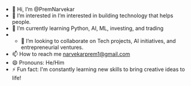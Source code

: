 - 👋 Hi, I’m @PremNarvekar
- 👀 I’m interested in I’m interested in building technology that helps people.
- 🌱 I’m currently learning Python, AI, ML, investing, and trading
- - 💞️ I’m looking to collaborate on Tech projects, AI initiatives, and entrepreneurial ventures.
- 📫 How to reach me narvekarprem1@gmail.com
- 😄 Pronouns: He/Him
- ⚡ Fun fact: I'm constantly learning new skills to bring creative ideas to life!

<!---
PremNarvekar/PremNarvekar is a ✨ special ✨ repository because its `README.md` (this file) appears on your GitHub profile.
You can click the Preview link to take a look at your changes.
--->
